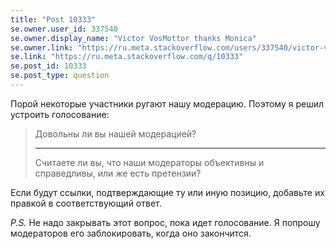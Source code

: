 ```yaml
---
title: "Post 10333"
se.owner.user_id: 337540
se.owner.display_name: "Victor VosMottor thanks Monica"
se.owner.link: "https://ru.meta.stackoverflow.com/users/337540/victor-vosmottor-thanks-monica"
se.link: "https://ru.meta.stackoverflow.com/q/10333"
se.post_id: 10333
se.post_type: question
---
```

<p>Порой некоторые участники ругают нашу модерацию. Поэтому я решил устроить голосование:</p>

<blockquote>
  <p>Довольны ли вы нашей модерацией?
  <hr>
  Считаете ли вы, что наши модераторы объективны и справедливы, или же есть претензии?</p>
</blockquote>

<p>Если будут ссылки, подтверждающие ту или иную позицию, добавьте их правкой в соответствующий ответ.</p>

<p><em>P.S.</em> Не надо закрывать этот вопрос, пока идет голосование. Я попрошу модераторов его заблокировать, когда оно закончится.</p>
